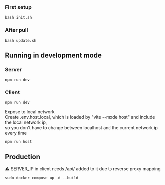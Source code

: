 ### First setup

```
bash init.sh
```

### After pull

```
bash update.sh
```

## Running in development mode

### Server

```
npm run dev
```

### Client

```
npm run dev
```

Expose to local network<br>
Create .env.host.local, which is loaded by "vite --mode host" and include the local network ip,<br>
so you don't have to change between localhost and the current network ip every time

```
npm run host
```

## Production

⚠️ SERVER_IP in client needs /api/ added to it due to reverse proxy mapping

```
sudo docker compose up -d --build
```
